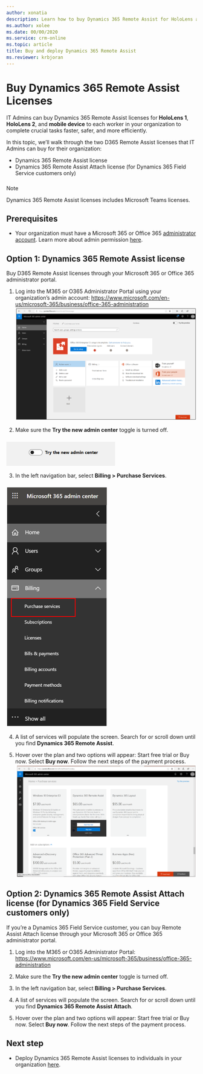 ```yaml
---
author: xonatia
description: Learn how to buy Dynamics 365 Remote Assist for HoloLens and mobile
ms.author: xolee
ms.date: 00/00/2020
ms.service: crm-online
ms.topic: article
title: Buy and deploy Dynamics 365 Remote Assist
ms.reviewer: krbjoran
---
```


# Buy Dynamics 365 Remote Assist Licenses

IT Admins can buy Dynamics 365 Remote Assist licenses for **HoloLens 1**, **HoloLens 2**, and **mobile device** to each worker in your organization to complete crucial tasks faster, safer, and more efficiently.

In this topic, we’ll walk through the two D365 Remote Assist licenses that IT Admins can buy for their organization: 
- Dynamics 365 Remote Assist license 
- Dynamics 365 Remote Assist Attach license (for Dynamics 365 Field Service customers only) 
###
  > [!NOTE]
  > Dynamics 365 Remote Assist licenses includes Microsoft Teams licenses. 
    
## Prerequisites 

- Your organization must have a Microsoft 365 or Office 365 [administrator account](https://www.microsoft.com/en-us/microsoft-365/business/office-365-administration). Learn more about admin permission [here](https://docs.microsoft.com/en-us/office365/admin/admin-overview/admin-overview?redirectSourcePath=%252farticle%252foffice-365-admin-overview-c7228a3e-061f-4575-b1ef-adf1d1669870&view=o365-worldwide). 

## Option 1: Dynamics 365 Remote Assist license 

Buy D365 Remote Assist licenses through your Microsoft 365 or Office 365 administrator portal. 

1.	Log into the M365 or O365 Administrator Portal using your organization’s admin account: https://www.microsoft.com/en-us/microsoft-365/business/office-365-administration 
![Admin Portal](./media/buy_1.png "Admin Portal")

2.	Make sure the **Try the new admin center** toggle is turned off.
###
![Admin center toggle](./media/buy_2.png "Admin center toggle")

3.	In the left navigation bar, select **Billing > Purchase Services**. 
###
![Billing Tab](./media/buy_3.png "Billing Tab")

4.	A list of services will populate the screen. Search for or scroll down until you find **Dynamics 365 Remote Assist**.

5.	Hover over the plan and two options will appear: Start free trial or Buy now. Select **Buy now**. Follow the next steps of the payment process. 
![Buy now](./media/buy_5.png "Buy now")
 
## Option 2: Dynamics 365 Remote Assist Attach license (for Dynamics 365 Field Service customers only)

If you’re a Dynamics 365 Field Service customer, you can buy Remote Assist Attach license through your Microsoft 365 or Office 365 administrator portal. 

1.	Log into the M365 or O365 Administrator Portal: https://www.microsoft.com/en-us/microsoft-365/business/office-365-administration
 
2.	Make sure the **Try the new admin center** toggle is turned off.
  
3.	In the left navigation bar, select **Billing > Purchase Services**. 
 
4.	A list of services will populate the screen. Search for or scroll down until you find **Dynamics 365 Remote Assist Attach**.
5.	Hover over the plan and two options will appear: Start free trial or Buy now. Select **Buy now**. Follow the next steps of the payment process. 

## Next step
- Deploy Dynamics 365 Remote Assist licenses to individuals in your organization [here](deploy-remote-assist.md).
